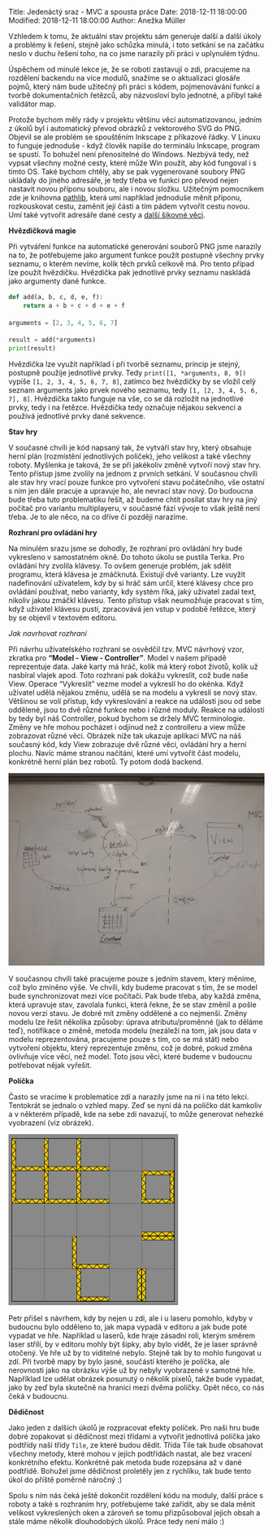 Title: Jedenáctý sraz - MVC a spousta práce
Date: 2018-12-11 18:00:00
Modified: 2018-12-11 18:00:00
Author: Anežka Müller

Vzhledem k tomu, že aktuální stav projektu sám generuje další a další úkoly a problémy k řešení, stejně jako schůzka minulá, i toto setkání se na začátku neslo v duchu řešení toho, na co jsme narazily při práci v uplynulém týdnu.

Úspěchem od minulé lekce je, že se roboti zastavují o zdi, pracujeme na rozdělení backendu na více modulů, snažíme se o aktualizaci glosáře pojmů, který nám bude užitečný při práci s kódem, pojmenovávání funkcí a tvorbě dokumentačních řetězců, aby názvosloví bylo jednotné, a přibyl také validátor map. 

Protože bychom měly rády v projektu většinu věcí automatizovanou, jedním z úkolů byl i automatický převod obrázků z vektorového SVG do PNG. Objevil se ale problém se spouštěním Inkscape z příkazové řádky. V Linuxu to funguje jednoduše - když člověk napíše do terminálu Inkscape, program se spustí. To bohužel není přenositelné do Windows. Nezbývá tedy, než vypsat všechny možné cesty, které může Win použít, aby kód fungoval i s tímto OS. 
Také bychom chtěly, aby se pak vygenerované soubory PNG ukládaly do jiného adresáře, je tedy třeba ve funkci pro převod nejen nastavit novou příponu souboru, ale i novou složku.
Užitečným pomocníkem zde je knihovna [pathlib](https://docs.python.org/3/library/pathlib.html), která umí například jednoduše měnit příponu, rozkouskovat cestu, zaměnit její části a tím pádem vytvořit cestu novou. Umí také vytvořit adresáře dané cesty a [další šikovné věci](https://github.com/pyvec/cheatsheets/blob/master/pathlib/pathlib-cs.pdf).

**Hvězdičková magie**

Při vytváření funkce na automatické generování souborů PNG jsme narazily na to, že potřebujeme jako argument funkce použít postupně všechny prvky seznamu, o kterém nevíme, kolik těch prvků celkově má. Pro tento případ lze použít hvězdičku. Hvězdička pak jednotlivé prvky seznamu naskládá jako argumenty dané funkce. 
```python
def add(a, b, c, d, e, f):
    return a + b + c + d + e + f

arguments = [2, 3, 4, 5, 6, 7]

result = add(*arguments)
print(result)
```

Hvězdička lze využít například i při tvorbě seznamu, princip je stejný, postupně použije jednotlivé prvky. Tedy `print([1, *arguments, 8, 9])` vypíše `[1, 2, 3, 4, 5, 6, 7, 8]`, zatímco bez hvězdičky by se vložil celý seznam arguments jako prvek nového seznamu, tedy `[1, [2, 3, 4, 5, 6, 7], 8]`.
Hvězdička takto funguje na vše, co se dá rozložit na jednotlivé prvky, tedy i na řetězce. Hvězdička tedy označuje nějakou sekvenci a používá jednotlivé prvky dané sekvence. 

**Stav hry**

V současné chvíli je kód napsaný tak, že vytváří stav hry, který obsahuje herní plán (rozmístění jednotlivých políček), jeho velikost a také všechny roboty. Myšlenka je taková, že se při jakékoliv změně vytvoří nový stav hry. Tento přístup jsme zvolily na jednom z prvních setkání. V současnou chvíli ale stav hry vrací pouze funkce pro vytvoření stavu počátečního, vše ostatní s ním jen dále pracuje a upravuje ho, ale nevrací stav nový. Do budoucna bude třeba tuto problematiku řešit, až budeme chtít posílat stav hry na jiný počítač pro variantu multiplayeru, v současné fázi vývoje to však ještě není třeba. Je to ale něco, na co dříve či později narazíme.

**Rozhraní pro ovládání hry**

Na minulém srazu jsme se dohodly, že rozhraní pro ovládání hry bude vykresleno v samostatném okně. Do tohoto úkolu se pustila Terka. Pro ovládání hry zvolila klávesy. To ovšem generuje problém, jak sdělit programu, která klávesa je zmáčknutá. Existují dvě varianty. Lze vuyžít nadefinování uživatelem, kdy by si hráč sám určil, které klávesy chce pro ovládání používat, nebo varianty, kdy systém říká, jaký uživatel zadal text, nikoliv jakou zmáčkl klávesu. Tento přístup však neumožňuje pracovat s tím, když uživatel klávesu pustí, zpracovává jen vstup v podobě řetězce, který by se objevil v textovém editoru.

*Jak navrhovat rozhraní*

Při návrhu uživatelského rozhraní se osvědčil tzv. MVC návrhový vzor, zkratka pro **“Model - View - Controller”**.
Model v našem případě reprezentuje data. Jaké karty má hráč, kolik má který robot životů, kolik už nasbíral vlajek apod. Toto rozhraní pak dokážu vykreslit, což bude naše View. Operace “Vykreslit” vezme model a vykreslí ho do okénka. 
Když uživatel udělá nějakou změnu, udělá se na modelu a vykreslí se nový stav. Většinou se volí přístup, kdy vykreslování a reakce na události jsou od sebe oddělené, jsou to dvě různé funkce nebo i různé moduly. Reakce na události by tedy byl náš Controller, pokud bychom se držely MVC terminologie. 
Změny ve hře mohou pocházet i odjinud než z controlleru a view může zobrazovat různé věci. Obrázek níže tak ukazuje aplikaci MVC na náš současný kód, kdy View zobrazuje dvě různé věci, ovládání hry a herní plochu. Navíc máme stranou načítání, které umí vytvořit část modelu, konkrétně herní plán bez robotů. Ty potom dodá backend.

![MVC](./images/mvc.jpg)

V současnou chvíli také pracujeme pouze s jedním stavem, který měníme, což bylo zmíněno výše. Ve chvíli, kdy budeme pracovat s tím, že se model bude synchronizovat mezi více počítači. Pak bude třeba, aby každá změna, která upravuje stav, zavolala funkci, která řekne, že se stav změnil a pošle novou verzi stavu. Je dobré mít změny oddělené a co nejmenší. 
Změny modelu lze řešit několika způsoby: úprava atributu/proměnné (jak to děláme teď), notifikace o změně, metoda modelu (nezáleží na tom, jak jsou data v modelu reprezentována, pracujeme pouze s tím, co se má stát) nebo vytvoření objektu, který reprezentuje změnu, což je dobré, pokud změna ovlivňuje více věcí, než model. Toto jsou věci, které budeme v budoucnu potřebovat nějak vyřešit. 

**Políčka**

Často se vracíme k problematice zdí a narazily jsme na ni i na této lekci. Tentokrát se jednalo o vzhled mapy. Zeď se nyní dá na políčko dát kamkoliv a v některém případě, kde na sebe zdi navazují, to může generovat nehezké vyobrazení (viz obrázek). 

![zdi](./images/zed.png)

Petr přišel s návrhem, kdy by nejen u zdi, ale i u laseru pomohlo, kdyby v budoucnu bylo odděleno to, jak mapa vypadá v editoru a jak bude poté vypadat ve hře. Například u laserů, kde hraje zásadní roli, kterým směrem laser střílí, by v editoru mohly být šipky, aby bylo vidět, že je laser správně otočený. Ve hře už by to viditelné nebylo. Stejně tak by to mohlo fungovat u zdí. Při tvorbě mapy by bylo jasné, součástí kterého je políčka, ale nerovnosti jako na obrázku výše už by nebyly vyobrazené v samotné hře. Například lze udělat obrázek posunutý o několik pixelů, takže bude vypadat, jako by zeď byla skutečně na hranici mezi dvěma políčky. Opět něco, co nás čeká v budoucnu. 

**Dědičnost**

Jako jeden z dalších úkolů je rozpracovat efekty políček. Pro naši hru bude dobré zopakovat si dědičnost mezi třídami a vytvořit jednotlivá políčka jako podtřídy naší třídy `Tile`, ze které budou dědit. Třída Tile tak bude obsahovat všechny metody, které mohou v jejích podtřídách nastat, ale bez vracení konkrétního efektu. Konkrétně pak metoda bude rozepsána až v dané podtřídě. Bohužel jsme dědičnost proletěly jen z rychlíku, tak bude tento úkol do příště poměrně náročný :) 

Spolu s ním nás čeká ještě dokončit rozdělení kódu na moduly, další práce s roboty a také s rozhraním hry, potřebujeme také zařídit, aby se dala měnit velikost vykreslených oken a zároveň se tomu přizpůsoboval jejich obsah a stále máme několik dlouhodobých úkolů. Práce tedy není málo :) 



 



 




